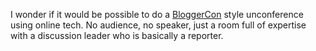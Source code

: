 I wonder if it would be possible to do a <a href="http://bloggercon.scripting.com/iv/format.html">BloggerCon</a> style unconference using online tech. No audience, no speaker, just a room full of expertise with a discussion leader who is basically a reporter. 
